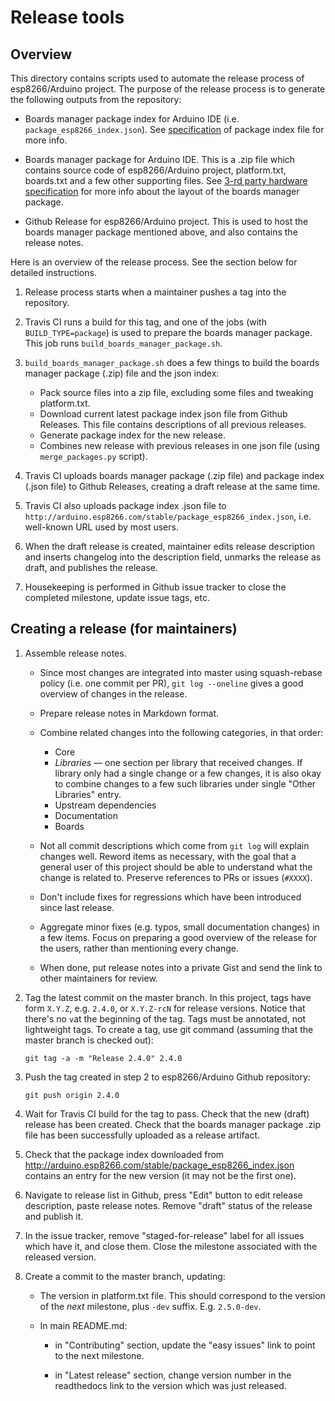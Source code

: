 # Release tools

## Overview

This directory contains scripts used to automate the release process of esp8266/Arduino project.
The purpose of the release process is to generate the following outputs from the repository:

* Boards manager package index for Arduino IDE (i.e. `package_esp8266_index.json`). See [specification](https://github.com/arduino/Arduino/wiki/Arduino-IDE-1.6.x-package_index.json-format-specification) of package index file for more info.

* Boards manager package for Arduino IDE. This is a .zip file which contains source code of esp8266/Arduino project, platform.txt, boards.txt and a few other supporting files. See [3-rd party hardware specification](https://github.com/arduino/Arduino/wiki/Arduino-IDE-1.5-3rd-party-Hardware-specification) for more info about the layout of the boards manager package.

* Github Release for esp8266/Arduino project. This is used to host the boards manager package mentioned above, and also contains the release notes.

Here is an overview of the release process. See the section below for detailed instructions.

1. Release process starts when a maintainer pushes a tag into the repository.

2. Travis CI runs a build for this tag, and one of the jobs (with `BUILD_TYPE=package`) is used to prepare the boards manager package. This job runs `build_boards_manager_package.sh`.

3. `build_boards_manager_package.sh` does a few things to build the boards manager package (.zip) file and the json index:

   *  Pack source files into a zip file, excluding some files and tweaking platform.txt.
   *  Download current latest package index json file from Github Releases. This file contains descriptions of all previous releases.
   *  Generate package index for the new release.
   *  Combines new release with previous releases in one json file (using `merge_packages.py` script).

4. Travis CI uploads boards manager package (.zip file) and package index (.json file) to Github Releases, creating a draft release at the same time.

5. Travis CI also uploads package index .json file to `http://arduino.esp8266.com/stable/package_esp8266_index.json`, i.e. well-known URL used by most users. 

6. When the draft release is created, maintainer edits release description and inserts changelog into the description field, unmarks the release as draft, and publishes the release.

7. Housekeeping is performed in Github issue tracker to close the completed milestone, update issue tags, etc.


## Creating a release (for maintainers)

1. Assemble release notes.

   * Since most changes are integrated into master using squash-rebase policy (i.e. one commit per PR), `git log --oneline` gives a good overview of changes in the release.

   * Prepare release notes in Markdown format.

   * Combine related changes into the following categories, in that order:

      - Core
      - *Libraries* — one section per library that received changes. If library only had a single change or a few changes, it is also okay to combine changes to a few such libraries under single "Other Libraries" entry.
      - Upstream dependencies
      - Documentation
      - Boards

   * Not all commit descriptions which come from `git log` will explain changes well. Reword items as necessary, with the goal that a general user of this project should be able to understand what the change is related to. Preserve references to PRs or issues (`#XXXX`).

   * Don't include fixes for regressions which have been introduced since last release.

   * Aggregate minor fixes (e.g. typos, small documentation changes) in a few items. Focus on preparing a good overview of the release for the users, rather than mentioning every change.

   * When done, put release notes into a private Gist and send the link to other maintainers for review.

2. Tag the latest commit on the master branch. In this project, tags have form `X.Y.Z`, e.g. `2.4.0`, or `X.Y.Z-rcN` for release versions. Notice that there's no `v`at the beginning of the tag. Tags must be annotated, not lightweight tags. To create a tag, use git command (assuming that the master branch is checked out):

   ```
   git tag -a -m "Release 2.4.0" 2.4.0
   ```

3. Push the tag created in step 2 to esp8266/Arduino Github repository:

   ```
   git push origin 2.4.0
   ```

4. Wait for Travis CI build for the tag to pass. Check that the new (draft) release has been created. Check that the boards manager package .zip file has been successfully uploaded as a release artifact.

5. Check that the package index downloaded from http://arduino.esp8266.com/stable/package_esp8266_index.json contains an entry for the new version (it may not be the first one).

6. Navigate to release list in Github, press "Edit" button to edit release description, paste release notes. Remove "draft" status of the release and publish it.

7. In the issue tracker, remove "staged-for-release" label for all issues which have it, and close them. Close the milestone associated with the released version.

8. Create a commit to the master branch, updating:

   * The version in platform.txt file. This should correspond to the version of the *next* milestone, plus `-dev` suffix. E.g. `2.5.0-dev`.

   * In main README.md:

     - in "Contributing" section, update the "easy issues" link to point to the next milestone.

     - in "Latest release" section, change version number in the readthedocs link to the version which was just released.

